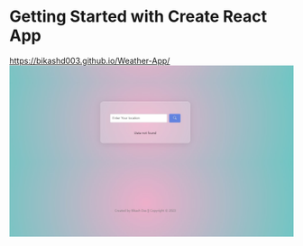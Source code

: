 # Getting Started with Create React App
https://bikashd003.github.io/Weather-App/
![Alt Text](public/weatherapp.jpg)

